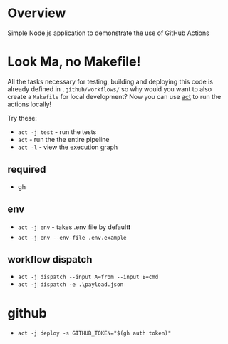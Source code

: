 # Overview

Simple Node.js application to demonstrate the use of GitHub Actions

# Look Ma, no Makefile!

All the tasks necessary for testing, building and deploying this code is already
defined in `.github/workflows/` so why would you want to also create a
`Makefile` for local development? Now you can use
[act](https://github.com/nektos/act) to run the actions locally!

Try these:

- `act -j test` - run the tests
- `act` - run the the entire pipeline
- `act -l` - view the execution graph

## required

- gh

## env

- `act -j env` - takes .env file by default❗
- `act -j env --env-file .env.example`

## workflow dispatch

- `act -j dispatch --input A=from --input B=cmd`
- `act -j dispatch -e .\payload.json`

# github

- `act -j deploy -s GITHUB_TOKEN="$(gh auth token)"`
